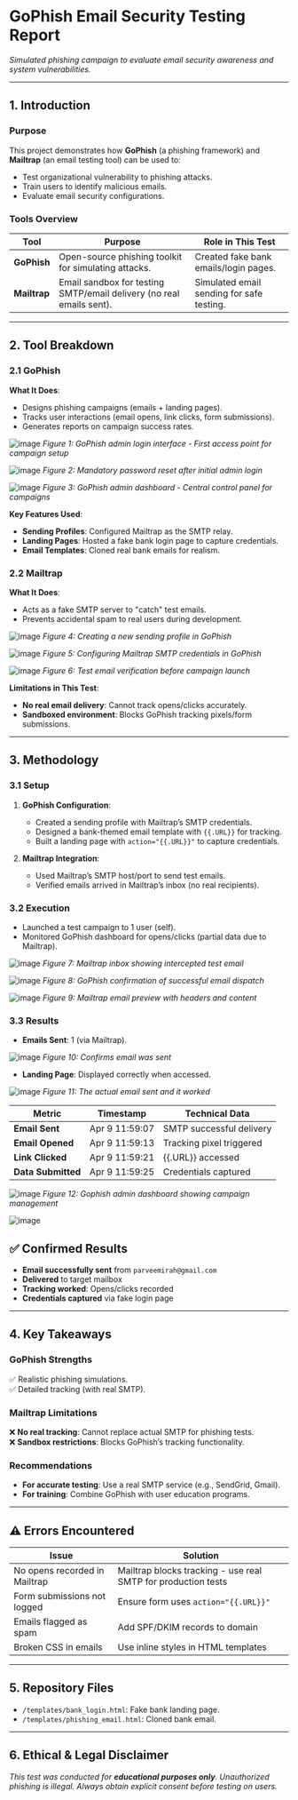 # GoPhish Email Security Testing Report  
*Simulated phishing campaign to evaluate email security awareness and system vulnerabilities.*  

---

## **1. Introduction**  
### **Purpose**  
This project demonstrates how **GoPhish** (a phishing framework) and **Mailtrap** (an email testing tool) can be used to:  
- Test organizational vulnerability to phishing attacks.  
- Train users to identify malicious emails.  
- Evaluate email security configurations.  

### **Tools Overview**  
| Tool       | Purpose                                                                 | Role in This Test                          |  
|------------|-------------------------------------------------------------------------|--------------------------------------------|  
| **GoPhish** | Open-source phishing toolkit for simulating attacks.                    | Created fake bank emails/login pages.      |  
| **Mailtrap** | Email sandbox for testing SMTP/email delivery (no real emails sent).    | Simulated email sending for safe testing.  |  

---

## **2. Tool Breakdown**  
### **2.1 GoPhish**  
**What It Does**:  
- Designs phishing campaigns (emails + landing pages).  
- Tracks user interactions (email opens, link clicks, form submissions).  
- Generates reports on campaign success rates.
  
![image](https://github.com/user-attachments/assets/16dd435c-063b-4807-9299-6614b660cbfa) *Figure 1: GoPhish admin login interface - First access point for campaign setup*

![image](https://github.com/user-attachments/assets/48c99824-46c5-42f3-bff2-e817aed5dcb7) *Figure 2: Mandatory password reset after initial admin login*

![image](https://github.com/user-attachments/assets/9fd59266-d78e-4f46-99c2-670c7b019fd5) *Figure 3: GoPhish admin dashboard - Central control panel for campaigns*

**Key Features Used**:  
- **Sending Profiles**: Configured Mailtrap as the SMTP relay.  
- **Landing Pages**: Hosted a fake bank login page to capture credentials.  
- **Email Templates**: Cloned real bank emails for realism.  

### **2.2 Mailtrap**  
**What It Does**:  
- Acts as a fake SMTP server to "catch" test emails.  
- Prevents accidental spam to real users during development.

![image](https://github.com/user-attachments/assets/337c77d1-bd79-4f34-85e3-3eddfd3b1536) *Figure 4: Creating a new sending profile in GoPhish*

![image](https://github.com/user-attachments/assets/9b064491-0a37-4534-90f7-eca5b5faeb0a) *Figure 5: Configuring Mailtrap SMTP credentials in GoPhish*

![image](https://github.com/user-attachments/assets/5df2d701-e337-4475-b486-b4cc088c21df) *Figure 6: Test email verification before campaign launch*

**Limitations in This Test**:  
- **No real email delivery**: Cannot track opens/clicks accurately.  
- **Sandboxed environment**: Blocks GoPhish tracking pixels/form submissions.  

---

## **3. Methodology**  
### **3.1 Setup**  
1. **GoPhish Configuration**:  
   - Created a sending profile with Mailtrap’s SMTP credentials.  
   - Designed a bank-themed email template with `{{.URL}}` for tracking.  
   - Built a landing page with `action="{{.URL}}"` to capture credentials.  

2. **Mailtrap Integration**:  
   - Used Mailtrap’s SMTP host/port to send test emails.  
   - Verified emails arrived in Mailtrap’s inbox (no real recipients).  

### **3.2 Execution**  
- Launched a test campaign to 1 user (self).  
- Monitored GoPhish dashboard for opens/clicks (partial data due to Mailtrap).

![image](https://github.com/user-attachments/assets/e8aebb2f-5027-4e94-b5ec-d5f92812a1e0) *Figure 7: Mailtrap inbox showing intercepted test email*

![image](https://github.com/user-attachments/assets/c29f9199-ba07-4238-a486-80c8d08e8ddf) *Figure 8: GoPhish confirmation of successful email dispatch*

![image](https://github.com/user-attachments/assets/f69a57fb-322f-4574-b20a-3b2cbfa83ee6) *Figure 9: Mailtrap email preview with headers and content*

### **3.3 Results**  
- **Emails Sent**: 1 (via Mailtrap).

![image](https://github.com/user-attachments/assets/2e498e80-a393-4799-b296-b118e39c248d) *Figure 10: Confirms email was sent*

- **Landing Page**: Displayed correctly when accessed.

![image](https://github.com/user-attachments/assets/b3a58690-6fed-460b-ae55-6366699b0005) *Figure 11: The actual email sent and it worked*

| Metric | Timestamp | Technical Data |
|--------|-----------|----------------|
| **Email Sent** | Apr 9 11:59:07 | SMTP successful delivery |
| **Email Opened** | Apr 9 11:59:13 | Tracking pixel triggered |
| **Link Clicked** | Apr 9 11:59:21 | {{.URL}} accessed |
| **Data Submitted** | Apr 9 11:59:25 | Credentials captured |

![image](https://github.com/user-attachments/assets/75b9c256-a2fc-4f40-bda7-02e9d3357a3f) *Figure 12: Gophish admin dashboard showing campaign management*

![image](https://github.com/user-attachments/assets/1ddaff85-0f1a-4d07-aa7c-9f1d9ce91ee9)

## ✅ Confirmed Results
- **Email successfully sent** from `parveemirah@gmail.com`  
- **Delivered** to target mailbox  
- **Tracking worked**: Opens/clicks recorded  
- **Credentials captured** via fake login page  

---

## **4. Key Takeaways**  
### **GoPhish Strengths**  
✅ Realistic phishing simulations.  
✅ Detailed tracking (with real SMTP).  

### **Mailtrap Limitations**  
❌ **No real tracking**: Cannot replace actual SMTP for phishing tests.  
❌ **Sandbox restrictions**: Blocks GoPhish’s tracking functionality.  

### **Recommendations**  
- **For accurate testing**: Use a real SMTP service (e.g., SendGrid, Gmail).  
- **For training**: Combine GoPhish with user education programs.  

---

## ⚠️ Errors Encountered
| Issue | Solution |
|-------|----------|
| No opens recorded in Mailtrap | Mailtrap blocks tracking - use real SMTP for production tests |
| Form submissions not logged | Ensure form uses `action="{{.URL}}"` |
| Emails flagged as spam | Add SPF/DKIM records to domain |
| Broken CSS in emails | Use inline styles in HTML templates |

---

## **5. Repository Files**  
- `/templates/bank_login.html`: Fake bank landing page.  
- `/templates/phishing_email.html`: Cloned bank email.  

---

## **6. Ethical & Legal Disclaimer**  
*This test was conducted for **educational purposes only**. Unauthorized phishing is illegal. Always obtain explicit consent before testing on users.*  
